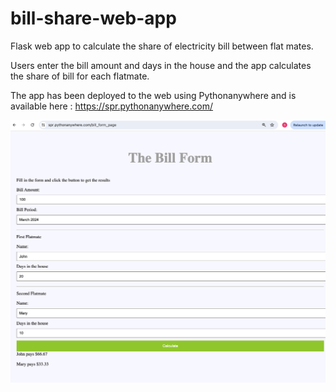 # bill-share-web-app
Flask web app to calculate the share of electricity bill between flat mates.

Users enter the bill amount and days in the house and the app calculates the share of bill for each flatmate.

The app has been deployed to the web using Pythonanywhere and is available here : https://spr.pythonanywhere.com/


![Screenshot of webapp output](https://github.com/swethag04/bill-share-web-app/blob/main/bill_share_web_app.png)
